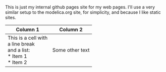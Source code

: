 This is just my internal github pages site for my web pages. I'll use a very similar setup to the modelica.org site, for simplicity, and because I like static sites.

| Column 1 | Column 2 |
|---|---|
|  This is a cell with <br> a line break <br> and a list: <br> * Item 1 <br> * Item 2 |  Some other text |
